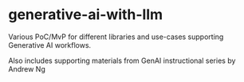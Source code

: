 # generative-ai-with-llm
Various PoC/MvP for different libraries and use-cases supporting Generative AI workflows. 

Also includes supporting materials from GenAI instructional series by Andrew Ng
